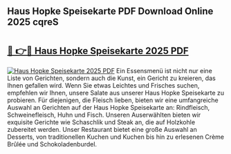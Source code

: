 ## Haus Hopke Speisekarte PDF Download Online 2025 cqreS

# <h2><a href="http://gc95w4.nevu.top/?p=Haus+Hopke+Speisekarte">🔗 👉🔴 Haus Hopke Speisekarte 2025 PDF</a></h2>

[![Haus Hopke Speisekarte 2025 PDF](https://i.imgur.com/dBaPXMq.png)](http://gc95w4.nevu.top/?p=Haus+Hopke+Speisekarte)
Ein Essensmenü ist nicht nur eine Liste von Gerichten, sondern auch die Kunst, ein Gericht zu kreieren, das Ihnen gefallen wird. Wenn Sie etwas Leichtes und Frisches suchen, empfehlen wir Ihnen, unsere Salate aus unserer Haus Hopke Speisekarte zu probieren. Für diejenigen, die Fleisch lieben, bieten wir eine umfangreiche Auswahl an Gerichten auf der Haus Hopke Speisekarte an: Rindfleisch, Schweinefleisch, Huhn und Fisch. Unseren Auserwählten bieten wir exquisite Gerichte wie Schaschlik und Steak an, die auf Holzkohle zubereitet werden. Unser Restaurant bietet eine große Auswahl an Desserts, von traditionellen Kuchen und Kuchen bis hin zu erlesenen Crème Brûlée und Schokoladenburdel.
